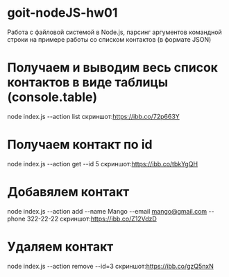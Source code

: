 # goit-nodeJS-hw01
Работа с файловой системой в Node.js, парсинг аргументов командной строки на примере работы со списком контактов (в формате JSON)
# Получаем и выводим весь список контактов в виде таблицы (console.table)

node index.js --action list
скриншот:https://ibb.co/72p663Y

# Получаем контакт по id

node index.js --action get --id 5
скриншот:https://ibb.co/tbkYgQH

# Добавялем контакт

node index.js --action add --name Mango --email mango@gmail.com --phone 322-22-22
скриншот:https://ibb.co/Z12VdzD

# Удаляем контакт

node index.js --action remove --id=3
скриншот:https://ibb.co/gzQ5nxN
